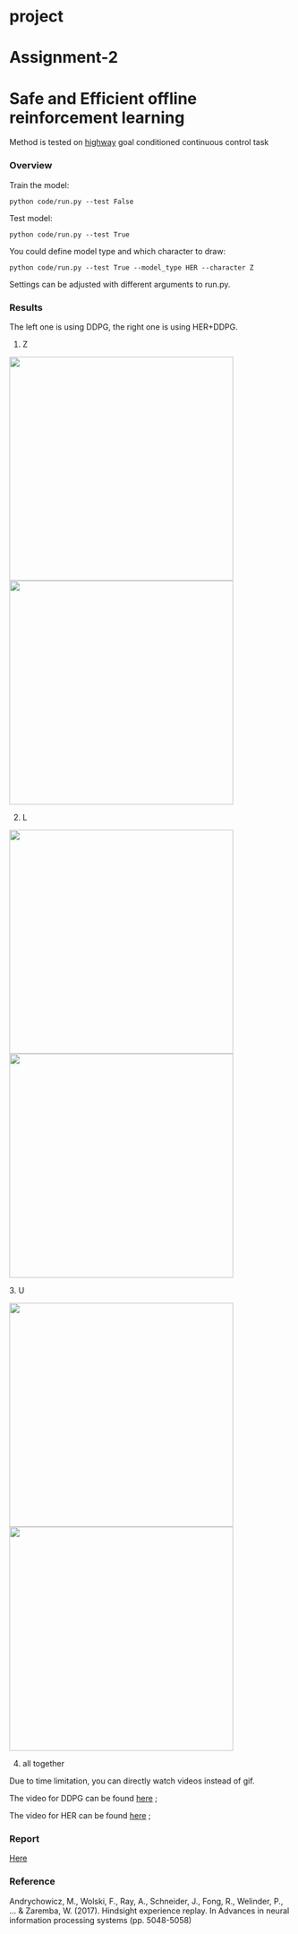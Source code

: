 # project

# Assignment-2

# Safe and Efficient offline reinforcement learning 
Method is tested on [highway](https://highway-env.readthedocs.io/) goal conditioned continuous control task

### Overview

Train the model:
```
python code/run.py --test False
```
Test model:
```
python code/run.py --test True
```
You could define model type and which character to draw:
```
python code/run.py --test True --model_type HER --character Z
```
Settings can be adjusted with different arguments to run.py.

### Results

The left one is using DDPG, the right one is using HER+DDPG.

1. Z
<p float="left">
  <img src="video/ddpg-Z.gif" width="400" />
  <img src="video/her-Z.gif" width="400" /> 
</p>

2. L
<p float="left">
  <img src="video/ddpg-L.gif" width="400" />
  <img src="video/her-L.gif" width="400" /> 
</p>
3. U
<p float="left">
  <img src="video/ddpg-U.gif" width="400" />
  <img src="video/her-U.gif" width="400" /> 
</p>

4. all together

Due to time limitation, you can directly watch videos instead of gif.

The video for DDPG can be found [here](https://github.com/McGill-COMP-766-ECSE-683-Assignments/assignment-2-SHITIANYU-hue/blob/main/video/ddpgLUZ.mov) ;

The video for HER can be found [here](https://www.youtube.com/watch?v=7vsu0vh7vnA) ;

### Report

[Here](https://github.com/McGill-COMP-766-ECSE-683-Assignments/assignment-2-SHITIANYU-hue/blob/main/ECSE683assignment2_TianyuShi.pdf)

### Reference

Andrychowicz, M., Wolski, F., Ray, A., Schneider, J., Fong, R., Welinder, P., ... & Zaremba, W. (2017). Hindsight experience replay. In Advances in neural information processing systems (pp. 5048-5058)


